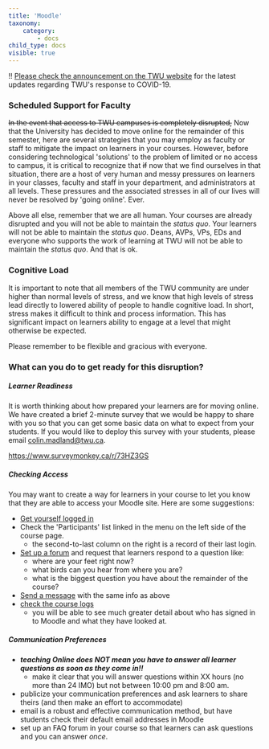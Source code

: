```yaml
---
title: 'Moodle'
taxonomy:
    category:
        - docs
child_type: docs
visible: true
---
```


!! [Please check the announcement on the TWU website](https://www.twu.ca) for the latest updates regarding TWU's response to COVID-19.

### Scheduled Support for Faculty


<!---
##### Monday, March 16, 2020
| Topic |  Time | Location | Zoom Link |
|---|---|---|---|
|Moving Online: Foundations   |  9:00 - 10:00 am   | Block Hall    |  [Link to Session](https://twu.zoom.us/j/826710374?pwd=a2VPZVNOWWVibXVuemFiTTNpUUR2QT09) |
| Faculty Consulting and Support     | 10:30 am - 12:00 pm  | Learning Commons  |   |
| Final Assessment Alternatives  |   1:00 - 2:00 pm  | Block Hall  | [Link to Session](https://twu.zoom.us/j/900964178?pwd=ckN2WDNiR3ZoZktCdkpzbEoyWjcwQT09)  |
|  Faculty Consulting and Support |   2:30 - 5:00 pm  | Learning Commons  |   |

##### Tuesday, March 17, 2020
| Topic |  Time | Location | Zoom Link |
|---|---|---|---|
|  Moving Online: Foundations |  9:00 - 10:00 am  |  Block Hall | [Link to Session](https://twu.zoom.us/j/280965367?pwd=MlRwOWJScnE1VTRTc1hNeHUwWjhHQT09&_ga=2.268795058.2138497719.1584210451-1486935178.1580334446)   |
|  Faculty Consulting and Support |   10:30 am - 12:00 pm  | Learning Commons  |   |
| Final Assessment Alternatives  |   1:00 - 2:00 pm  | Block Hall  | [Link to Session](https://twu.zoom.us/j/204165331?pwd=UlZLNEJLa1VlckVkY3hyOVhyWldLdz09)  |
|  Faculty Consulting and Support |   2:30 - 5:00 pm  | Learning Commons  |   |
--->

~~In the event that access to TWU campuses is completely disrupted,~~ Now that the University has decided to move online for the remainder of this semester, here are several strategies that you may employ as faculty or staff to mitigate the impact on learners in your courses. However, before considering technological 'solutions' to the problem of limited or no access to campus, it is critical to recognize that ~~if~~ now that we find ourselves in that situation, there are a host of very human and messy pressures on learners in your classes, faculty and staff in your department, and administrators at all levels. These pressures and the associated stresses in all of our lives will never be resolved by 'going online'. Ever.

Above all else, remember that we are all human. Your courses are already disrupted and you will not be able to maintain the *status quo*. Your learners will not be able to maintain the *status quo*. Deans, AVPs, VPs, EDs and everyone who supports the work of learning at TWU will not be able to maintain the *status quo*. And that is ok.

### Cognitive Load
It is important to note that all members of the TWU community are under higher than normal levels of stress, and we know that high levels of stress lead directly to lowered ability of people to handle cognitive load. In short, stress makes it difficult to think and process information. This has significant impact on learners ability to engage at a level that might otherwise be expected.

Please remember to be flexible and gracious with everyone.

### What can you do to get ready for this disruption?

##### Learner Readiness

It is worth thinking about how prepared your learners are for moving online. We have created a brief 2-minute survey that we would be happy to share with you so that you can get some basic data on what to expect from your students. If you would like to deploy this survey with your students, please email [colin.madland@twu.ca](mailto:colin.madland@twu.ca).


<https://www.surveymonkey.ca/r/73HZ3GS>

##### Checking Access

You may want to create a way for learners in your course to let you know that they are able to access your Moodle site. Here are some suggestions:

- [Get yourself logged in](https://create.twu.ca/help/moodle/basics/introduction)
- Check the 'Participants' list linked in the menu on the left side of the course page.
  - the second-to-last column on the right is a record of their last login.
- [Set up a forum](https://create.twu.ca/help/moodle/faculty/activity-or-resource/creating-a-forum) and request that learners respond to a question like:
  - where are your feet right now?
  - what birds can you hear from where you are?
  - what is the biggest question you have about the remainder of the course?
- [Send a message](https://create.twu.ca/help/moodle/faculty/participants/sending-mass-messages) with the same info as above
- [check the course logs](https://create.twu.ca/help/moodle/faculty/participants/view-course-logs)
  - you will be able to see much greater detail about who has signed in to Moodle and what they have looked at.

##### Communication Preferences
- ***teaching Online does NOT mean you have to answer all learner questions as soon as they come in!!***
  - make it clear that you will answer questions within XX hours (no more than 24 IMO) but not between 10:00 pm and 8:00 am.
- publicize your communication preferences and ask learners to share theirs (and then make an effort to accommodate)
- email is a robust and effective communication method, but have students check their default email addresses in Moodle
- set up an FAQ forum in your course so that learners can ask questions and you can answer *once*.
